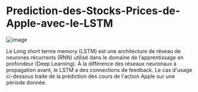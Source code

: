 # Prediction-des-Stocks-Prices-de-Apple-avec-le-LSTM

![image](https://user-images.githubusercontent.com/101726242/164427424-b975c5c6-eb09-4893-bb94-5cf1292f0b05.png)

Le Long short terme memory (LSTM) est une architecture de réseau de neurones récurrents (RNN) utilisé dans le domaine de l’apprentissage en profondeur (Deep Learning). À la différence des réseaux neuronaux à propagation avant, le LSTM a des connections de feedback. Le cas d'usage ci-dessous traite de la prédiction des cours de l'action Apple sur une période donnée.
